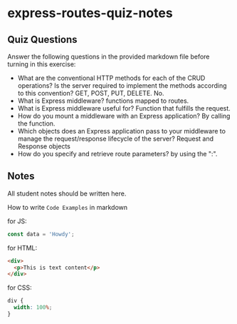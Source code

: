 # express-routes-quiz-notes

## Quiz Questions

Answer the following questions in the provided markdown file before turning in this exercise:

- What are the conventional HTTP methods for each of the CRUD operations? Is the server required to implement the methods according to this convention?
  GET, POST, PUT, DELETE. No.
- What is Express middleware?
  functions mapped to routes.
- What is Express middleware useful for?
  Function that fulfills the request.
- How do you mount a middleware with an Express application?
  By calling the function.
- Which objects does an Express application pass to your middleware to manage the request/response lifecycle of the server?
  Request and Response objects
- How do you specify and retrieve route parameters?
  by using the ":".

## Notes

All student notes should be written here.

How to write `Code Examples` in markdown

for JS:

```javascript
const data = 'Howdy';
```

for HTML:

```html
<div>
  <p>This is text content</p>
</div>
```

for CSS:

```css
div {
  width: 100%;
}
```
